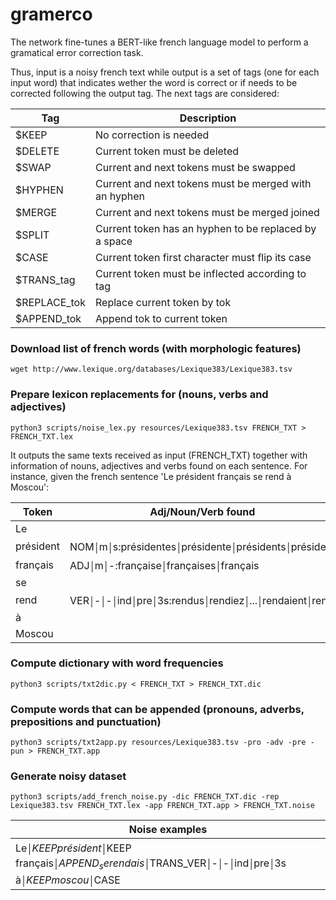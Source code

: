 # gramerco

The network fine-tunes a BERT-like french language model to perform a gramatical error correction task.

Thus, input is a noisy french text while output is a set of tags (one for each input word) that indicates wether the word is correct or if needs to be corrected following the output tag. The next tags are considered:

Tag          | Description
-------------|------------
$KEEP        | No correction is needed
$DELETE      | Current token must be deleted
$SWAP        | Current and next tokens must be swapped
$HYPHEN      | Current and next tokens must be merged with an hyphen
$MERGE       | Current and next tokens must be merged joined
$SPLIT       | Current token has an hyphen to be replaced by a space
$CASE        | Current token first character must flip its case
$TRANS_tag   | Current token must be inflected according to tag
$REPLACE_tok | Replace current token by tok
$APPEND_tok  | Append tok to current token

### Download list of french words (with morphologic features)
`wget http://www.lexique.org/databases/Lexique383/Lexique383.tsv`

### Prepare lexicon replacements for (nouns, verbs and adjectives)
`python3 scripts/noise_lex.py resources/Lexique383.tsv FRENCH_TXT > FRENCH_TXT.lex`

It outputs the same texts received as input (FRENCH_TXT) together with information of nouns, adjectives and verbs found on each sentence. For instance, given the french sentence 'Le président français se rend à Moscou':

Token | Adj/Noun/Verb found
------|-------
Le    |
président | NOM￨m￨s:présidentes￨présidente￨présidents￨président
français | ADJ￨m￨-:française￨françaises￨français
se | 
rend | VER￨-￨-￨ind￨pre￨3s:rendus￨rendiez￨...￨rendaient￨rend
à | 
Moscou | 

### Compute dictionary with word frequencies
`python3 scripts/txt2dic.py < FRENCH_TXT > FRENCH_TXT.dic`

### Compute words that can be appended (pronouns, adverbs, prepositions and punctuation)
`python3 scripts/txt2app.py resources/Lexique383.tsv -pro -adv -pre -pun > FRENCH_TXT.app`

### Generate noisy dataset
```
python3 scripts/add_french_noise.py -dic FRENCH_TXT.dic -rep Lexique383.tsv FRENCH_TXT.lex -app FRENCH_TXT.app > FRENCH_TXT.noise
```

Noise examples |
-------------- |
Le￨$KEEP président￨$KEEP français￨$APPEND_se rendais￨$TRANS_VER￨-￨-￨ind￨pre￨3s à￨$KEEP moscou￨$CASE |

